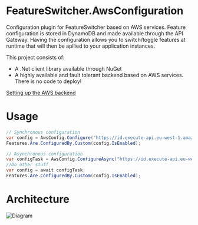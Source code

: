 # FeatureSwitcher.AwsConfiguration
Configuration plugin for FeatureSwitcher based on AWS services. Feature configuration is stored in DynamoDB and made available through the API Gateway. Having the configuration allows you to switch/toggle features at runtime that will then be apllied to your application instances.

This project consists of:
- A .Net client library available through NuGet
- A highly available and fault tolerant backend based on AWS services. There is no code to deploy!

[Setting up the AWS backend](https://github.com/queueit/FeatureSwitcher.AwsConfiguration/blob/master/docs/setup/README.md)

# Usage
```csharp
// Synchronous configuration
var config = AwsConfig.Configure("https://id.execute-api.eu-west-1.amazonaws.com/test");
Features.Are.ConfiguredBy.Custom(config.IsEnabled);
```

```csharp
// Asynchronous configuration
var configTask = AwsConfig.ConfigureAsync("https://id.execute-api.eu-west-1.amazonaws.com/test");
//Do other stuff
var config = await configTask;
Features.Are.ConfiguredBy.Custom(config.IsEnabled);
```
# Architecture
![Diagram](https://www.websequencediagrams.com/cgi-bin/cdraw?lz=QXBwbGljYXRpb24tPgACCzogU3RhcnQKRmVhdHVyZVN3aXRjaC5Bd3NDb25maWd1cgAsBwACHjogRmluZCBhbGwgZgBDBnMKCm9wdCBGb3IgZWFjaAAPCAogICAgCiAgICAAUSAgQVdTIEFQSSBHYXRld2F5OiBSZWdpc3RlcgA_DQAXDy0-QVdTIER5bmFtbzogUHV0SXRlbSAoY29uZGl0aW9uYWxseSkAJBUAgUEiAIIMBgCBGCUAKiFhY2hlIGMAgl4FIDUgbWludXRlcwplbmQKCm5vdGUgb3ZlciAAgxkOb21lIHRpbWUgcGFzc2VzCgoAg0YNAIJ_IQCDWgYgZW5hYmxlZD8AgxkGSWYgYwCBBgVleHBpcmVkIHJlbG9hZCBhc3luYwCDAiUAgxURTG9hZACDTw4AgwYiR2UAgyMFAIF6gR4AhWJARGV0ZXJtaW5lIGlmAIJ_CACGVyAAhx0ORQCDNgYvRGlzADgGCg&s=napkin, "Diagram")
